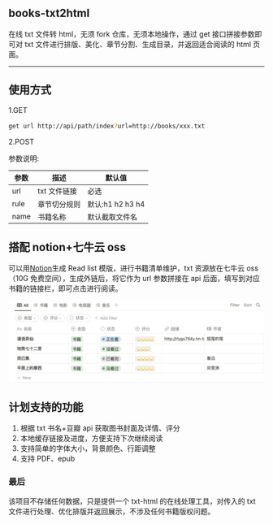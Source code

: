 ## books-txt2html

在线 txt 文件转 html，无须 fork 仓库，无须本地操作，通过 get 接口拼接参数即可对 txt 文件进行排版、美化、章节分割、生成目录，并返回适合阅读的 html 页面。

---

## 使用方式

1.GET

```bash
get url http://api/path/index?url=http://books/xxx.txt
```

2.POST

参数说明:

| 参数 | 描述         | 默认值           |
| ---- | ------------ | ---------------- |
| url  | txt 文件链接 | 必选             |
| rule | 章节切分规则 | 默认:h1 h2 h3 h4 |
| name | 书籍名称     | 默认截取文件名   |

## 搭配 notion+七牛云 oss

可以用[Notion](https://www.notion.so/)生成 Read list 模版，进行书籍清单维护，txt 资源放在七牛云 oss（10G 免费空间），生成外链后，将它作为 url 参数拼接在 api 后面，填写到对应书籍的链接栏，即可点击进行阅读。

![](https://raw.githubusercontent.com/arsize/pic-bed/ec4309c57ccf78c810aec0d10dcba7e1f8bcbb4f/obsidian/202211271516559.png)

## 计划支持的功能

1. 根据 txt 书名+豆瓣 api 获取图书封面及详情、评分
2. 本地缓存链接及进度，方便支持下次继续阅读
3. 支持简单的字体大小，背景颜色、行距调整
4. 支持 PDF、epub

### 最后

该项目不存储任何数据，只是提供一个 txt-html 的在线处理工具，对传入的 txt 文件进行处理、优化排版并返回展示，不涉及任何书籍版权问题。
